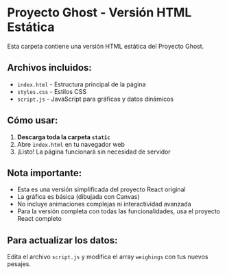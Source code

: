 # Proyecto Ghost - Versión HTML Estática

Esta carpeta contiene una versión HTML estática del Proyecto Ghost.

## Archivos incluidos:

- `index.html` - Estructura principal de la página
- `styles.css` - Estilos CSS
- `script.js` - JavaScript para gráficas y datos dinámicos

## Cómo usar:

1. **Descarga toda la carpeta `static`**
2. Abre `index.html` en tu navegador web
3. ¡Listo! La página funcionará sin necesidad de servidor

## Nota importante:

- Esta es una versión simplificada del proyecto React original
- La gráfica es básica (dibujada con Canvas)
- No incluye animaciones complejas ni interactividad avanzada
- Para la versión completa con todas las funcionalidades, usa el proyecto React completo

## Para actualizar los datos:

Edita el archivo `script.js` y modifica el array `weighings` con tus nuevos pesajes.
